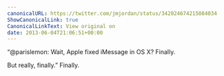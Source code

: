```yaml
---
canonicalURL: https://twitter.com/jmjordan/status/342024674215084034
ShowCanonicalLink: true
CanonicalLinkText: View original on
date: 2013-06-04T21:06:51+00:00
---
```

“@parislemon: Wait, Apple fixed iMessage in OS X? Finally. 

But really, finally.” Finally.